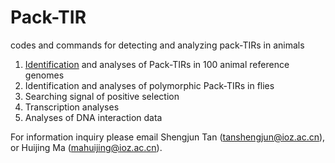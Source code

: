 # Pack-TIR
codes and commands for detecting and analyzing pack-TIRs in animals
1. [Identification](Pack-TIR_reference_genomes) and analyses of Pack-TIRs in 100 animal reference genomes
2. Identification and analyses of polymorphic Pack-TIRs in flies
3. Searching signal of positive selection
4. Transcription analyses
5. Analyses of DNA interaction data

For information inquiry please email Shengjun Tan (tanshengjun@ioz.ac.cn), or Huijing Ma (mahuijing@ioz.ac.cn).
